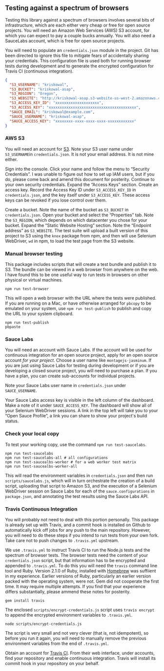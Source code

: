 ## Testing against a spectrum of browsers

Testing this library against a spectrum of browsers involves several bits of
infrastructure, which are each either very cheap or free for open source
projects.
You will need an Amazon Web Services (AWS) S3 account, for which you can expect
to pay a couple bucks annually.
You will also need a SauceLabs account, which is free for open source projects.

You will need to populate an `credentials.json` module in the project.
Git has been directed to ignore this file to mitigate fears of accidentally
sharing your credentials.
This configuration file is used both for running browser tests during
development and to generate the encrypted configuration for Travis CI
(continuous integration).

```json
{
  "S3_USERNAME": "kriskowal",
  "S3_BUCKET": "kriskowal-asap",
  "S3_REGION": "Oregon",
  "S3_WEBSITE": "http://kriskowal-asap.s3-website-us-west-2.amazonaws.com",
  "S3_ACCESS_KEY_ID": "xxxxxxxxxxxxxxxxxxxx",
  "S3_ACCESS_KEY": "xxxxxxxxxxxxxxxxxxxxxxxxxxxxxxxxxxxxxxxx",
  "SAUCE_EMAIL": "kriskowal@example.com",
  "SAUCE_USERNAME": "kriskowal-asap",
  "SAUCE_ACCESS_KEY": "xxxxxxxx-xxxx-xxxx-xxxx-xxxxxxxxxxxx"
}
```

### AWS S3

You will need an account for [S3][].
Note your S3 user name under `S3_USERNAME`in `credentials.json`.
It is not your email address.
It is not mine either.

Sign into the console.
Click your name and follow the menu to “Security Credentials”.
I was unable to figure out how to set up IAM users, but if you do, please come
back and amend this document for posterity.
Continue to your own security credentials.
Expand the “Access Keys” section. Create an access key.
Record the Access Key ID under `S3_ACCESS_KEY_ID` in `credentials.json`, and the
key itself under `S3_ACCESS_KEY`.
These access keys can be revoked if you lose control over them.

Create a bucket.
Note the name of the bucket as `S3_BUCKET` in `credentials.json`.
Open your bucket and select the “Properties” tab.
Note the `S3_REGION`, which depends on which datacenter you chose for your
bucket.
Expand the “Static Website Hosting” section.
Note the “Endpoint address” as `S3_WEBSITE`.
The test suite will upload a built version of this project to S3 using the
`knox` package from npm, and then will use Selenium WebDriver, `wd` in npm, to
load the test page from the S3 website.

[s3]: aws.amazon.com/s3

### Manual browser testing

This package includes scripts that will create a test bundle and publish it to
S3.
The bundle can be viewed in a web browser from anywhere on the web.
I have found this to be one useful way to run tests in browsers on other
physical or virtual machines.

```
npm run test-browser
```

This will open a web browser with the URL where the tests were published.
If you are running on a Mac, or have otherwise arranged for `pbcopy` to be
emulated on your system, use `npm run test-publish` to publish and copy the URL
to your system clipboard.

```
npm run test-publish
pbpaste
```

### Sauce Labs

You will need an account with Sauce Labs.
If the account will be used for continuous integration for an open source
project, apply for an open source account _for your project_.
Choose a user name like `montagejs-jasminum`.
If you are just using Sauce Labs for testing during development or if you are
developing a closed source project, you will need to purchase a plan.
If you have a plan, you can create sub-accounts for individual projects.

Note your Sauce Labs user name in `credentials.json` under `SAUCE_USERNAME`.

Your Sauce Labs access key is visible in the left column of the dashboard.
Make a note of it under `SAUCE_ACCESS_KEY`.
The dashboard will show all of your Selenium WebDriver sessions.
A link in the top left will take you to your “Open Sauce Profile”, a link you
can share to show your project's build status.

### Check your local copy

To test your working copy, use the command `npm run test-saucelabs`.

```
npm run test-saucelabs
npm run test-saucelabs-all # all configurations
npm run test-saucealbs-worker # for a web worker test matrix
npm run test-saucealbs-worker-all
```

This will read the environment variables in `credentials.json` and then run
`scripts/saucelabs.js`, which will in turn orchestrate the creation of a build
script, uploading that script to Amazon S3, and the execution of a Selenium
WebDriver session on Sauce Labs for each of the `sauce.configurations` in
`package.json`, and annotating the test results using the Sauce Labs API.

### Travis Continuous Integration

You will probably not need to deal with this portion personally.
This package is already set up with Travis, and a commit hook is installed on
Github to automatically kick off jobs for any push to the main repository.
However, you will need to do these steps if you intend to run tests from your
own fork.
Take care not to push changes to `.travis.yml` upstream.

We use `.travis.yml` to instruct Travis CI to run the Node.js tests and the
spectrum of browser tests.
The browser tests need the content of your `credentials.json` script, but that
information has to be encrypted and appended to `.travis.yml`.
To do this you will need the `travis` command line tool and Ruby.
Version 2.1.0 of Ruby, installed with [Homebrew][1] was suffiient in my
experience.
Earlier versions of Ruby, particularly an earlier version packed with the
operating system, were not. Gem did not cooperate the first time.
It may require multiple attempts.
If you find that your experience differs substantially, please ammend these
notes for posterity.

[1]: http://brew.sh/

```
gem install travis
```

The enclosed `scripts/encrypt-credentials.js` script uses `travis encrypt` to
append the encrypted environment variables to `.travis.yml`.

```
node scripts/encrypt-credentials.js
```

The script is very small and not very clever (that is, not idempotent), so
before you run it again, you will need to manually remove the previous
environment variables from the end of `.travis.yml`.

Obtain an account for [Travis CI][]. From their web interface, under accounts,
find your repository and enable continuous integration. Travis will install its
commit hook in your repository on your behalf.

[travis ci]: https://travis-ci.org/
